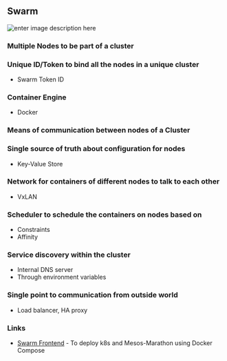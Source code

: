 ## Swarm

![enter image description here](http://image.slidesharecdn.com/swarmonlinemeetup-151111212937-lva1-app6892/95/docker-online-meetup-28-productionready-docker-swarm-11-638.jpg)

### Multiple Nodes to be part of a cluster

### Unique ID/Token to bind all the nodes in a unique cluster
- Swarm Token ID

### Container Engine
- Docker 

### Means of communication between nodes of a Cluster

### Single source of truth about configuration for nodes
- Key-Value Store 

### Network for containers of different nodes to talk to each other
- VxLAN 

### Scheduler to schedule the containers on nodes based on
- Constraints
- Affinity

### Service discovery within the cluster
- Internal DNS server
- Through environment variables 

### Single point to communication from outside world
- Load balancer, HA proxy

### Links
- [Swarm Frontend](https://github.com/docker/swarm-frontends)  - To deploy k8s and Mesos-Marathon using Docker Compose



